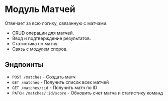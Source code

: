 # Модуль Матчей

Отвечает за всю логику, связанную с матчами.

- CRUD операции для матчей.
- Ввод и подтверждение результатов.
- Статистика по матчу.
- Связь с модулем споров.

## Эндпоинты

- `POST /matches` - Создать матч
- `GET /matches` - Получить список всех матчей
- `GET /matches/:id` - Получить матч по ID
- `PATCH /matches/:id/score` - Обновить счет матча и статистику команд
